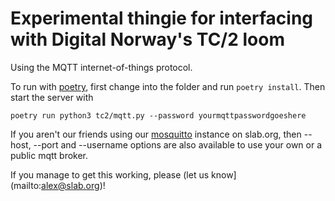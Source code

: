 # Experimental thingie for interfacing with Digital Norway's TC/2 loom

Using the MQTT internet-of-things protocol.

To run with [poetry](https://python-poetry.org/), first change into
the folder and run `poetry install`. Then start the server with

```
poetry run python3 tc2/mqtt.py --password yourmqttpasswordgoeshere
```

If you aren't our friends using our
[mosquitto](https://mosquitto.org/) instance on slab.org, then --host,
--port and --username options are also available to use your own or a
public mqtt broker.

If you manage to get this working, please (let us
know](mailto:alex@slab.org)!
